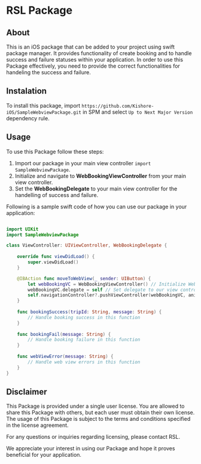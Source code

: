 # RSL Package

## About

This is an iOS package that can be added to your project using swift package manager. It provides functionality of create booking and to handle success and failure statuses within your application. In order to use this Package effectively, you need to provide the correct functionalities for handeling the success and failure.

## Instalation

To install this package, import `https://github.com/Kishore-iOS/SampleWebviewPackage.git` in SPM and select `Up to Next Major Version` dependency rule.

## Usage

To use this Package follow these steps:
1. Import our package in your main view controller `import SampleWebviewPackage`.
2. Initialize and navigate to **WebBookingViewController** from your main view controller.
3. Set the **WebBookingDelegate** to your main view controller for the handelling of success and failure.

 Following is a sample swift code of how you can use our package in your application:

```swift

import UIKit
import SampleWebviewPackage

class ViewController: UIViewController, WebBookingDelegate {
    
    override func viewDidLoad() {
        super.viewDidLoad()
    }

    @IBAction func moveToWebView(_ sender: UIButton) {
        let webBookingVC = WebBookingViewController() // Initialize WebBookingViewController
        webBookingVC.delegate = self // Set delegate to our view controller
        self.navigationController?.pushViewController(webBookingVC, animated: true) // Navigate to web booking controller
    }
    
    func bookingSuccess(tripId: String, message: String) {
        // Handle booking success in this function
    }
    
    func bookingFail(message: String) {
        // Handle booking failure in this function
    }
    
    func webViewError(message: String) {
        // Handle web view errors in this function
    }
}

```

## Disclaimer

This Package is provided under a single user license. You are allowed to share this Package with others, but each user must obtain their own license. The usage of this Package is subject to the terms and conditions specified in the license agreement.

For any questions or inquiries regarding licensing, please contact RSL.

We appreciate your interest in using our Package and hope it proves beneficial for your application.
